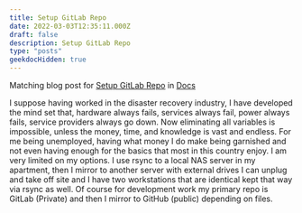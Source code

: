 ```yaml
---
title: Setup GitLab Repo
date: 2022-03-03T12:35:11.000Z
draft: false
description: Setup GitLab Repo
type: "posts"
geekdocHidden: true
---
```


Matching blog post for [Setup GitLab Repo](/docs/setuprepo) in [Docs](/docs/)

I suppose having worked in the disaster recovery industry, I have developed the mind set that, hardware always fails, services always fail, power always fails, service providers always go down. Now eliminating all variables is impossible, unless the money, time, and knowledge is vast and endless. For me being unemployed, having what money I do make being garnished and not even having enough for the basics that most in this country enjoy. I am very limited on my options. I use rsync to a local NAS server in my apartment, then I mirror to another server with external drives I can unplug and take off site and I have two workstations that are identical kept that way via rsync as well. Of course for development work my primary repo is GitLab (Private) and then I mirror to GitHub (public) depending on files.
